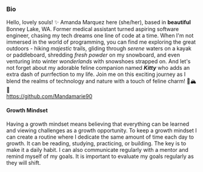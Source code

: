 
### Bio
Hello, lovely souls! ✨ Amanda Marquez here (she/her), based in **beautiful** Bonney Lake, WA. Former medical assistant turned aspiring software engineer, chasing my tech dreams one line of code at a time. When I'm not immersed in the world of programming, you can find me exploring the great outdoors - hiking *majestic* trails, gliding through *serene* waters on a kayak or paddleboard, shredding *fresh powder* on my snowboard, and even venturing into winter *wonderlands* with snowshoes strapped on. And let's not forget about my adorable feline companion named ***Kitty*** who adds an extra dash of purrfection to my life. Join me on this exciting journey as I blend the realms of technology and nature with a touch of feline charm! 🌲🏔️🐾    
 <https://github.com/Mandamarie90>

#### Growth Mindset

Having a growth mindset means believing that everything can be learned and viewing challenges as a growth opportunity. To keep a growth mindset I can create a routine where I dedicate the same amount of time each day to growth. It can be reading, studying, practicing, or building. The key is to make it a daily habit. I can also communicate regularly with a mentor and remind myself of my goals. It is important to evaluate my goals regularly as they will shift. 

